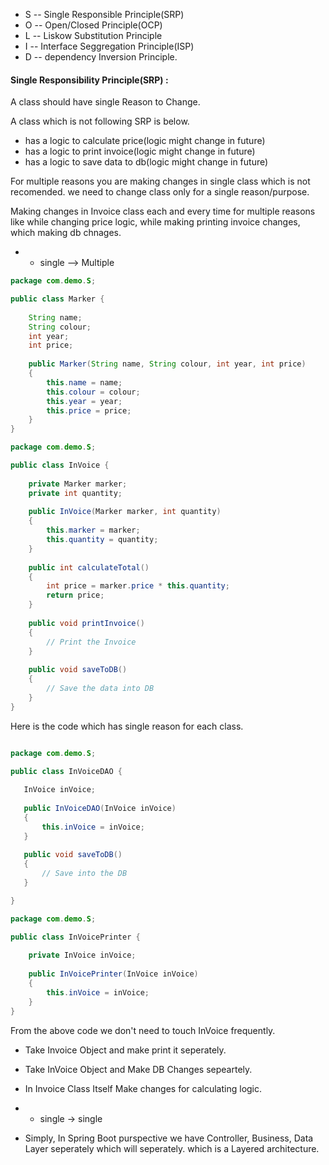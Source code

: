 - S -- Single Responsible Principle(SRP)
- O -- Open/Closed Principle(OCP)
- L -- Liskow Substitution Principle
- I -- Interface Seggregation Principle(ISP)
- D -- dependency Inversion Principle. 


#### Single Responsibility Principle(SRP) :

A class should have single Reason to Change.

A class which is not following SRP is below.

- has a logic to calculate price(logic might change in future) 
- has a logic to print invoice(logic might change in future)
- has a logic to save data to db(logic might change in future)

For multiple reasons you are making changes in single class which is not recomended. we need to change class only for a single reason/purpose.

Making changes in Invoice class each and every time for multiple reasons like while changing price logic, while making printing invoice changes, which making db chnages.

- - single --> Multiple


```java
package com.demo.S;

public class Marker {
	
	String name;
	String colour;
	int year;
	int price;
	
	public Marker(String name, String colour, int year, int price)
	{
		this.name = name;
		this.colour = colour;
		this.year = year;
		this.price = price;
	}
}

```

```java
package com.demo.S;

public class InVoice {
	
	private Marker marker;
	private int quantity;
	
	public InVoice(Marker marker, int quantity)
	{
		this.marker = marker;
		this.quantity = quantity;
	}
	
	public int calculateTotal()
	{
		int price = marker.price * this.quantity;
		return price;
	}
	
	public void printInvoice()
	{
		// Print the Invoice
	}
	
	public void saveToDB()
	{
		// Save the data into DB
	}
}
 ```


 Here is the code which has single reason for each class.

 ```java

 package com.demo.S;

public class InVoiceDAO {
	
	InVoice inVoice;
	
	public InVoiceDAO(InVoice inVoice)
	{
		this.inVoice = inVoice;
	}
	
	public void saveToDB()
	{
		// Save into the DB
	}

}

```

```java
package com.demo.S;

public class InVoicePrinter {
	
	private InVoice inVoice;
	
	public InVoicePrinter(InVoice inVoice)
	{
		this.inVoice = inVoice;
	}	
}
```

From the above code we don't need to touch InVoice frequently.

- Take Invoice Object and make print it seperately.
- Take InVoice Object and Make DB Changes sepeartely.
- In Invoice Class Itself Make changes for calculating logic.

- - single -> single

- Simply, In Spring Boot purspective we have Controller, Business, Data Layer seperately which will seperately. which is a Layered architecture.





